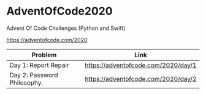 # AdventOfCode2020
Advent Of Code Challenges (Python and Swift)

https://adventofcode.com/2020


|         Problem            |                 Link                      |
| ---------------------------|------------------------------------------ |
| Day 1: Report Repair       | https://adventofcode.com/2020/day/1       |
| Day 2: Password Philosophy.| https://adventofcode.com/2020/day/2       |
